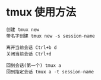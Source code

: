 # tmux 使用方法

```text
创建 tmux new
带名字创建 tmux new -s session-name

离开当前会话 Ctrl+b d
关闭当前会话 Ctrl+d

回到会话(第一个) tmux a 
回到指定会话 tmux a -t session-name
```
